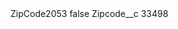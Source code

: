 <?xml version="1.0" encoding="UTF-8"?>
<CustomMetadata xmlns="http://soap.sforce.com/2006/04/metadata" xmlns:xsi="http://www.w3.org/2001/XMLSchema-instance" xmlns:xsd="http://www.w3.org/2001/XMLSchema">
    <label>ZipCode2053</label>
    <protected>false</protected>
    <values>
        <field>Zipcode__c</field>
        <value xsi:type="xsd:string">33498</value>
    </values>
</CustomMetadata>
